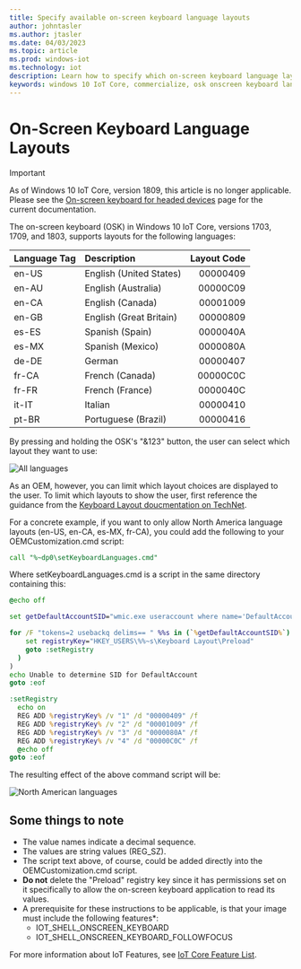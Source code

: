 ```yaml
---
title: Specify available on-screen keyboard language layouts
author: johntasler
ms.author: jtasler
ms.date: 04/03/2023
ms.topic: article
ms.prod: windows-iot
ms.technology: iot
description: Learn how to specify which on-screen keyboard language layouts are available to the users of your Windows IoT device.
keywords: windows 10 IoT Core, commercialize, osk onscreen keyboard language layouts
---
```


# On-Screen Keyboard Language Layouts

> [!IMPORTANT]
> As of Windows 10 IoT Core, version 1809, this article is no longer applicable. Please see the
> [On-screen keyboard for headed devices](./OnScreenKeyboard.md) page for the current
> documentation.

The on-screen keyboard (OSK) in Windows 10 IoT Core, versions 1703, 1709, and 1803, supports
layouts for the following languages:

| Language Tag  | Description             | Layout Code |
| :------------ | :---------------------- | -----------:|
| en-US         | English (United States) |    00000409 |
| en-AU         | English (Australia)     |    00000C09 |
| en-CA         | English (Canada)        |    00001009 |
| en-GB         | English (Great Britain) |    00000809 |
| es-ES         | Spanish (Spain)         |    0000040A |
| es-MX         | Spanish (Mexico)        |    0000080A |
| de-DE         | German                  |    00000407 |
| fr-CA         | French (Canada)         |    00000C0C |
| fr-FR         | French (France)         |    0000040C |
| it-IT         | Italian                 |    00000410 |
| pt-BR         | Portuguese (Brazil)     |    00000416 |

By pressing and holding the OSK's "&123" button, the user can select which layout they want to use:

![All languages](../media/OnScreenKeyboard/AllLanguages.png)

As an OEM, however, you can limit which layout choices are displayed to the user. To limit which layouts to show the user, first reference the guidance from the [Keyboard Layout doucmentation on TechNet](/previous-versions/windows/it-pro/windows-2000-server/cc978687(v=technet.10)).

For a concrete example, if you want to only allow North America language layouts (en-US, en-CA, es-MX, fr-CA), you could add the following to your OEMCustomization.cmd script:

```cmd
call "%~dp0\setKeyboardLanguages.cmd"
```

Where setKeyboardLanguages.cmd is a script in the same directory containing this:

```cmd
@echo off

set getDefaultAccountSID="wmic.exe useraccount where name='DefaultAccount' get sid"

for /F "tokens=2 usebackq delims== " %%s in (`%getDefaultAccountSID%`) do (
    set registryKey="HKEY_USERS\%%~s\Keyboard Layout\Preload"
    goto :setRegistry
  )
)
echo Unable to determine SID for DefaultAccount
goto :eof

:setRegistry
  echo on
  REG ADD %registryKey% /v "1" /d "00000409" /f
  REG ADD %registryKey% /v "2" /d "00001009" /f
  REG ADD %registryKey% /v "3" /d "0000080A" /f
  REG ADD %registryKey% /v "4" /d "00000C0C" /f
  @echo off
goto :eof
```

The resulting effect of the above command script will be:

![North American languages](../media/OnScreenKeyboard/NorthAmericanLanguages.png)

## Some things to note

* The value names indicate a decimal sequence.
* The values are string values (REG_SZ).
* The script text above, of course, could be added directly into the OEMCustomization.cmd script.
* **Do not** delete the "Preload" registry key since it has permissions set on it specifically to allow the on-screen keyboard application to read its values.
* A prerequisite for these instructions to be applicable, is that your image must include the following features*:
  * IOT_SHELL_ONSCREEN_KEYBOARD
  * IOT_SHELL_ONSCREEN_KEYBOARD_FOLLOWFOCUS

For more information about IoT Features, see [IoT Core Feature List](/windows-hardware/manufacture/iot/iot-core-feature-list).
